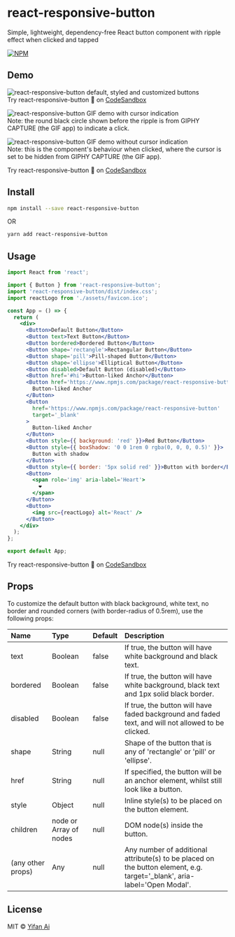 # react-responsive-button

Simple, lightweight, dependency-free React button component with ripple effect when clicked and tapped

[![NPM](https://img.shields.io/npm/v/react-responsive-button.svg)](https://www.npmjs.com/package/react-responsive-button)

## Demo

![react-responsive-button default, styled and customized buttons](https://yifanai.s3-ap-southeast-2.amazonaws.com/button/rrb.jpg) \
Try react-responsive-button 🚀 on [CodeSandbox](https://codesandbox.io/s/react-responsive-button-nvn2x?file=/src/App.js)

![react-responsive-button GIF demo with cursor indication](https://yifanai.s3-ap-southeast-2.amazonaws.com/button/buttons-with-cursor.gif) \
Note: the round black circle shown before the ripple is from GIPHY CAPTURE (the GIF app) to indicate a click.

![react-responsive-button GIF demo without cursor indication](https://yifanai.s3-ap-southeast-2.amazonaws.com/button/buttons-no-cursor.gif) \
Note: this is the component's behaviour when clicked, where the cursor is set to be hidden from GIPHY CAPTURE (the GIF app).

Try react-responsive-button 🚀 on [CodeSandbox](https://codesandbox.io/s/react-responsive-button-nvn2x?file=/src/App.js)

## Install

```bash
npm install --save react-responsive-button
```
OR
```bash
yarn add react-responsive-button
```

## Usage

```jsx
import React from 'react';

import { Button } from 'react-responsive-button';
import 'react-responsive-button/dist/index.css';
import reactLogo from './assets/favicon.ico';

const App = () => {
  return (
    <div>
      <Button>Default Button</Button>
      <Button text>Text Button</Button>
      <Button bordered>Bordered Button</Button>
      <Button shape='rectangle'>Rectangular Button</Button>
      <Button shape='pill'>Pill-shaped Button</Button>
      <Button shape='ellipse'>Elliptical Button</Button>
      <Button disabled>Default Button (disabled)</Button>
      <Button href='#hi'>Button-liked Anchor</Button>
      <Button href='https://www.npmjs.com/package/react-responsive-button'>
        Button-liked Anchor
      </Button>
      <Button
        href='https://www.npmjs.com/package/react-responsive-button'
        target='_blank'
      >
        Button-liked Anchor
      </Button>
      <Button style={{ background: 'red' }}>Red Button</Button>
      <Button style={{ boxShadow: '0 0 1rem 0 rgba(0, 0, 0, 0.5)' }}>
        Button with shadow
      </Button>
      <Button style={{ border: '5px solid red' }}>Button with border</Button>
      <Button>
        <span role='img' aria-label='Heart'>
          ❤️
        </span>
      </Button>
      <Button>
        <img src={reactLogo} alt='React' />
      </Button>
    </div>
  );
};

export default App;
```

Try react-responsive-button 🚀 on [CodeSandbox](https://codesandbox.io/s/react-responsive-button-nvn2x?file=/src/App.js)

## Props

To customize the default button with black background, white text, no border and rounded corners (with border-radius of 0.5rem), use the following props:

|Name             |Type                  |Default|Description|
|:----------------|:---------------------|:------|:----------|
|text             |Boolean               |false  |If true, the button will have white background and black text.|
|bordered         |Boolean               |false  |If true, the button will have white background, black text and 1px solid black border.|
|disabled         |Boolean               |false  |If true, the button will have faded background and faded text, and will not allowed to be clicked.|
|shape            |String                |null   |Shape of the button that is any of 'rectangle' or 'pill' or 'ellipse'.|
|href             |String                |null   |If specified, the button will be an anchor element, whilst still look like a button.|
|style            |Object                |null   |Inline style(s) to be placed on the button element.|
|children         |node or Array of nodes|null   |DOM node(s) inside the button.|
|(any other props)|Any                   |null   |Any number of additional attribute(s) to be placed on the button element, e.g. target='_blank', aria-label='Open Modal'.|

## License

MIT © [Yifan Ai](https://github.com/yifaneye/react-responsive-button)
